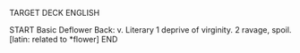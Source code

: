 TARGET DECK
ENGLISH

START
Basic
Deflower
Back: v. Literary 1 deprive of virginity. 2 ravage, spoil. [latin: related to *flower]
END
